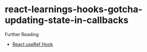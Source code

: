 # react-learnings-hooks-gotcha-updating-state-in-callbacks

Further Reading
- [React useRef Hook
](https://medium.com/trabe/react-useref-hook-b6c9d39e2022)
